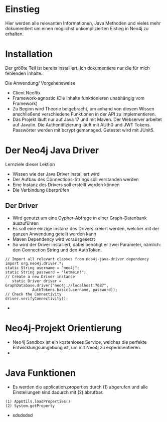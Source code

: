 # Einstieg
Hier werden alle relevanten Informationen, Java Methoden und vieles mehr dokumentiert um einen möglichst unkomplizierten Eistieg in Neo4j zu erhalten.

# Installation 
Der größte Teil ist bereits installiert. Ich dokumentiere nur die für mich fehlenden Inhalte.

Die Anwendung/ Vorgehensweise

- Client Neoflix
- Framework-agnostic (Die Inhalte funktionieren unabhängig vom Framework)
- Zu Beginn wird Theorie beigebracht, um anhand von diesem Wissen anschließend verschiedene Funktionen in der API zu implementieren.
- Das Projekt läuft nur auf Java 17 und mit Maven. Der Webserver arbeitet auf Javalin. Die Authentifizierung läuft mit AUth0 und JWT Tokens. Passwörter werden mit bcrypt gemanaged. Getestet wird mit JUnit5.

# Der Neo4j Java Driver

Lernziele dieser Lektion

- Wissen wie der Java Driver installiert wird
- Der Aufbau des Connections-Strings soll verstanden werden
- Eine Instanz des Drivers soll erstellt werden können
- Die Verbindung überprüfen

## Der Driver

- Wird genutzt um eine Cypher-Abfrage in einer Graph-Datenbank auszuführen
- Es soll eine einzige Instanz des Drivers kreiert werden, welcher mit der ganzen Anwendung geteilt werden kann
- Maven Dependency wird vorausgesetzt
- So wird der Driver installiert, dabei benötigt er zwei Parameter, nämlich: den Connection String und den AuthToken.
```
// Import all relevant classes from neo4j-java-driver dependency
import org.neo4j.driver.*;
static String username = "neo4j";
static String password = "letmein!";
// Create a new Driver instance
   static Driver driver = GraphDatabase.driver("neo4j://localhost:7687",
            AuthTokens.basic(username, password));
// Check the Connectivity
driver.verifyConnectivity();
```
- 

# Neo4j-Projekt Orientierung

- Neo4j Sandbox ist ein kostenloses Service, welches die perfekte Entwicklungsumgebung ist, um mit Neo4j zu experimentieren.
- 

# Java Funktionen

- Es werden die application.properties durch (1) abgerufen und alle Einstellungen sind dadurch mit (2) abrufbar.
```
(1) AppUtils.loadProperties()
(2) System.getProperty
```
- sdsdsdsd